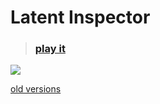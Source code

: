 # Latent Inspector

>  ### [play it](http://vibertthio.com/drum-vae-client/public/)

![](./assets/flow.gif)



[old versions](./assets/versions.md)